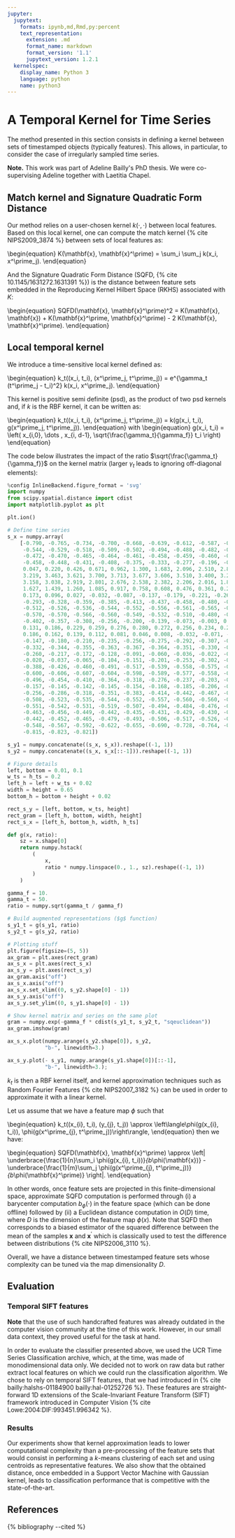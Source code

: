 ```yaml
---
jupyter:
  jupytext:
    formats: ipynb,md,Rmd,py:percent
    text_representation:
      extension: .md
      format_name: markdown
      format_version: '1.1'
      jupytext_version: 1.2.1
  kernelspec:
    display_name: Python 3
    language: python
    name: python3
---
```


# A Temporal Kernel for Time Series

The method presented in this section consists in defining a kernel between
sets of timestamped objects (typically features).
This allows, in particular, to consider the case of irregularly sampled time
series.

<!-- #region {"tags": ["popout"]} -->
**Note.** This work was part of Adeline Bailly's PhD thesis.
We were co-supervising Adeline together with Laetitia Chapel.
<!-- #endregion -->

## Match kernel and Signature Quadratic Form Distance

Our method relies on a user-chosen kernel $k(\cdot,\cdot)$ between local
features.
Based on this local kernel, one can compute the match kernel
{% cite NIPS2009_3874 %} between sets of local features as:

\begin{equation}
    K(\mathbf{x}, \mathbf{x}^\prime) = \sum_i \sum_j k(x_i, x^\prime_j).
\end{equation}

And the Signature Quadratic Form Distance (SQFD,
{% cite 10.1145/1631272.1631391 %}) is the distance
between feature sets embedded in the Reproducing Kernel Hilbert Space (RKHS)
associated with $K$:

\begin{equation}
    SQFD(\mathbf{x}, \mathbf{x}^\prime)^2 = K(\mathbf{x}, \mathbf{x}) +
        K(\mathbf{x}^\prime, \mathbf{x}^\prime) - 2 K(\mathbf{x}, \mathbf{x}^\prime).
\end{equation}

## Local temporal kernel

We introduce a time-sensitive local kernel defined as:

\begin{equation}
    k_t((x_i, t_i), (x^\prime_j, t^\prime_j)) = e^{\gamma_t (t^\prime_j - t_i)^2} k(x_i, x^\prime_j).
\end{equation}

This kernel is positive semi definite (psd), as the product of two psd kernels
and, if $k$ is the RBF kernel, it can be written as:

\begin{equation}
    k_t((x_i, t_i), (x^\prime_j, t^\prime_j)) = k(g(x_i, t_i), g(x^\prime_j, t^\prime_j)).
\end{equation}
with
\begin{equation}
g(x_i, t_i) = \left( x_{i,0}, \dots , x_{i, d-1},
                            \sqrt{\frac{\gamma_t}{\gamma_f}} t_i \right)
\end{equation}

The code below illustrates the impact of the ratio
$\sqrt{\frac{\gamma_t}{\gamma_f}}$ on the kernel matrix (larger $\gamma_t$
leads to ignoring off-diagonal elements):

```python tags=["hide_input"]
%config InlineBackend.figure_format = 'svg'
import numpy
from scipy.spatial.distance import cdist
import matplotlib.pyplot as plt

plt.ion()

# Define time series
s_x = numpy.array(
    [-0.790, -0.765, -0.734, -0.700, -0.668, -0.639, -0.612, -0.587, -0.564,
     -0.544, -0.529, -0.518, -0.509, -0.502, -0.494, -0.488, -0.482, -0.475,
     -0.472, -0.470, -0.465, -0.464, -0.461, -0.458, -0.459, -0.460, -0.459,
     -0.458, -0.448, -0.431, -0.408, -0.375, -0.333, -0.277, -0.196, -0.090,
     0.047, 0.220, 0.426, 0.671, 0.962, 1.300, 1.683, 2.096, 2.510, 2.895,
     3.219, 3.463, 3.621, 3.700, 3.713, 3.677, 3.606, 3.510, 3.400, 3.280,
     3.158, 3.038, 2.919, 2.801, 2.676, 2.538, 2.382, 2.206, 2.016, 1.821,
     1.627, 1.439, 1.260, 1.085, 0.917, 0.758, 0.608, 0.476, 0.361, 0.259,
     0.173, 0.096, 0.027, -0.032, -0.087, -0.137, -0.179, -0.221, -0.260,
     -0.293, -0.328, -0.359, -0.385, -0.413, -0.437, -0.458, -0.480, -0.498,
     -0.512, -0.526, -0.536, -0.544, -0.552, -0.556, -0.561, -0.565, -0.568,
     -0.570, -0.570, -0.566, -0.560, -0.549, -0.532, -0.510, -0.480, -0.443,
     -0.402, -0.357, -0.308, -0.256, -0.200, -0.139, -0.073, -0.003, 0.066,
     0.131, 0.186, 0.229, 0.259, 0.276, 0.280, 0.272, 0.256, 0.234, 0.209,
     0.186, 0.162, 0.139, 0.112, 0.081, 0.046, 0.008, -0.032, -0.071, -0.110,
     -0.147, -0.180, -0.210, -0.235, -0.256, -0.275, -0.292, -0.307, -0.320,
     -0.332, -0.344, -0.355, -0.363, -0.367, -0.364, -0.351, -0.330, -0.299,
     -0.260, -0.217, -0.172, -0.128, -0.091, -0.060, -0.036, -0.022, -0.016,
     -0.020, -0.037, -0.065, -0.104, -0.151, -0.201, -0.253, -0.302, -0.347,
     -0.388, -0.426, -0.460, -0.491, -0.517, -0.539, -0.558, -0.575, -0.588,
     -0.600, -0.606, -0.607, -0.604, -0.598, -0.589, -0.577, -0.558, -0.531,
     -0.496, -0.454, -0.410, -0.364, -0.318, -0.276, -0.237, -0.203, -0.176,
     -0.157, -0.145, -0.142, -0.145, -0.154, -0.168, -0.185, -0.206, -0.230,
     -0.256, -0.286, -0.318, -0.351, -0.383, -0.414, -0.442, -0.467, -0.489,
     -0.508, -0.523, -0.535, -0.544, -0.552, -0.557, -0.560, -0.560, -0.557,
     -0.551, -0.542, -0.531, -0.519, -0.507, -0.494, -0.484, -0.476, -0.469,
     -0.463, -0.456, -0.449, -0.442, -0.435, -0.431, -0.429, -0.430, -0.435,
     -0.442, -0.452, -0.465, -0.479, -0.493, -0.506, -0.517, -0.526, -0.535,
     -0.548, -0.567, -0.592, -0.622, -0.655, -0.690, -0.728, -0.764, -0.795,
     -0.815, -0.823, -0.821])

s_y1 = numpy.concatenate((s_x, s_x)).reshape((-1, 1))
s_y2 = numpy.concatenate((s_x, s_x[::-1])).reshape((-1, 1))

# Figure details
left, bottom = 0.01, 0.1
w_ts = h_ts = 0.2
left_h = left + w_ts + 0.02
width = height = 0.65
bottom_h = bottom + height + 0.02

rect_s_y = [left, bottom, w_ts, height]
rect_gram = [left_h, bottom, width, height]
rect_s_x = [left_h, bottom_h, width, h_ts]
```

```python
def g(x, ratio):
    sz = x.shape[0]
    return numpy.hstack(
        (
            x,
            ratio * numpy.linspace(0., 1., sz).reshape((-1, 1))
        )
    )

gamma_f = 10.
gamma_t = 50.
ratio = numpy.sqrt(gamma_t / gamma_f)

# Build augmented representations ($g$ function)
s_y1_t = g(s_y1, ratio)
s_y2_t = g(s_y2, ratio)

# Plotting stuff
plt.figure(figsize=(5, 5))
ax_gram = plt.axes(rect_gram)
ax_s_x = plt.axes(rect_s_x)
ax_s_y = plt.axes(rect_s_y)
ax_gram.axis("off")
ax_s_x.axis("off")
ax_s_x.set_xlim((0, s_y2.shape[0] - 1))
ax_s_y.axis("off")
ax_s_y.set_ylim((0, s_y1.shape[0] - 1))

# Show kernel matrix and series on the same plot
gram = numpy.exp(-gamma_f * cdist(s_y1_t, s_y2_t, "sqeuclidean"))
ax_gram.imshow(gram)

ax_s_x.plot(numpy.arange(s_y2.shape[0]), s_y2,
            "b-", linewidth=3.)

ax_s_y.plot(- s_y1, numpy.arange(s_y1.shape[0])[::-1],
            "b-", linewidth=3.);
```

$k_t$ is then a RBF kernel itself, and kernel approximation techniques such as
Random Fourier Features {% cite NIPS2007_3182 %} can be
used in order to approximate it with a linear kernel.

Let us assume that we have a feature map $\phi$ such that

\begin{equation}
k_t((x_{i}, t_i), (y_{j}, t_j)) \approx
    \left\langle\phi(g(x_{i}, t_i)),
        \phi(g(x^\prime_{j}, t^\prime_j))\right\rangle,
\end{equation}
then we have:

\begin{equation}
SQFD(\mathbf{x}, \mathbf{x}^\prime) \approx \left\|
    \underbrace{\frac{1}{n}\sum_i \phi(g(x_{i}, t_i))}_{b_\phi(\mathbf{x})} -
    \underbrace{\frac{1}{m}\sum_j
        \phi(g(x^\prime_{j}, t^\prime_j))}_{b_\phi(\mathbf{x}^\prime)}
    \right\|.
\end{equation}

In other words, once feature sets are projected in this finite-dimensional
space, approximate SQFD computation is performed through (i) a barycenter
computation $b_\phi(\cdot)$ in the feature space (which can be done offline)
followed by (ii) a Euclidean distance computation in $O(D)$ time, where $D$ is
the dimension of the feature map $\phi(x)$.
Note that SQFD then corresponds to a biased estimator of the squared
difference between the mean of the samples $\mathbf{x}$ and $\mathbf{x}^\prime$
which is classically used to test the difference between distributions
{% cite NIPS2006_3110 %}.

Overall, we have a distance between timestamped feature sets whose
complexity can be tuned via the map dimensionality $D$.

## Evaluation

### Temporal SIFT features

<!-- #region {"tags": ["popout"]} -->
**Note** that the use of such handcrafted features was already outdated in the
computer vision community at the time of this work.
However, in our small data context, they proved useful for the task at hand.
<!-- #endregion -->

In order to evaluate the classifier presented above, we used the UCR Time
Series Classification archive, which, at the time, was made of monodimensional
data only.
We decided not to work on raw data but rather extract local features on which
we could run the classification algorithm.
We chose to rely on temporal SIFT features, that we had introduced in
{% cite bailly:halshs-01184900 bailly:hal-01252726 %}.
These features are straight-forward 1D extensions of the Scale-Invariant
Feature Transform (SIFT) framework introduced in Computer Vision
{% cite Lowe:2004:DIF:993451.996342 %}.

### Results

Our experiments show that kernel approximation leads to lower computational
complexity than a pre-processing of the feature sets that would consist in
performing a $k$-means clustering of each set and using centroids as
representative features.
We also show that the obtained distance, once embedded in a Support Vector
Machine with Gaussian kernel, leads to classification performance that is
competitive with the state-of-the-art.

## References

{% bibliography --cited %}
